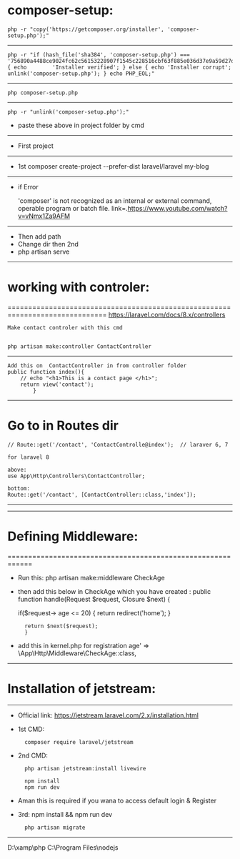 # composer-setup: 

	php -r "copy('https://getcomposer.org/installer', 'composer-setup.php');"
---------------------------------------------------------------------------
	php -r "if (hash_file('sha384', 'composer-setup.php') === '756890a4488ce9024fc62c56153228907f1545c228516cbf63f885e036d37e9a59d27d63f46af1d4d07ee0f76181c7d3') { echo 		'Installer verified'; } else { echo 'Installer corrupt'; unlink('composer-setup.php'); } echo PHP_EOL;"
---------------------------------------------------------------------------
	php composer-setup.php
---------------------------------------------------------------------------
	php -r "unlink('composer-setup.php');"

* paste these above in project folder by  cmd 
---------------------------------------------------------------------------
* First project 
---------------------------------------------------------------------------
* 1st 
	composer create-project --prefer-dist laravel/laravel my-blog

---------------------------------------------------------------------------
* if Error

	'composer' is not recognized as an internal or external command,
	operable program or batch file.
	link=.https://www.youtube.com/watch?v=vNmx1Za9AFM

---------------------------------------------------------------------------
* Then add path
* Change dir then 2nd
*  
	php artisan serve
---------------------------------------------------------------------------
# working with controler:
==============================================================================
	https://laravel.com/docs/8.x/controllers

	Make contact controler with this cmd 


	php artisan make:controller ContactController
---------------------------------------------------------------------------
	Add this on  ContactController in from controller folder 
  	public function index(){
        // echo "<h1>This is a contact page </h1>";
        return view('contact');
    		}

---------------------------------------------------------------------------
# Go to in Routes  dir

	// Route::get('/contact', 'ContactControlle@index');  // laraver 6, 7  

	for laravel 8 

	above: 
	use App\Http\Controllers\ContactController; 

	bottom:
	Route::get('/contact', [ContactController::class,'index']);

---------------------------------------------------------------------------
---------------------------------------------------------------------------
# Defining Middleware:
============================================================
* Run this:
	php artisan make:middleware CheckAge

* then add this below in CheckAge which you have created :
	   public function handle(Request $request, Closure $next)
	    {

	if($request-> age <= 20)
		{
	      return redirect('home');
					}

		return $next($request);
	    }


* add this in  kernel.php for registration 
        	age' => \App\Http\Middleware\CheckAge::class,

---------------------------------------------------------------------------
# Installation of jetstream:
---------------------------------------------------------------------------
* Official link:
		https://jetstream.laravel.com/2.x/installation.html
* 1st CMD:
	
		composer require laravel/jetstream

* 2nd CMD: 
	
		php artisan jetstream:install livewire

		npm install
		npm run dev

* Aman this is required if you wana to access default login & Register
* 3rd: 
		npm install && npm run dev

		php artisan migrate

---------------------------------------------------------------------------

D:\xamp\php
C:\Program Files\nodejs
